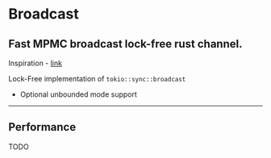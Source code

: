 # Broadcast

## Fast MPMC broadcast lock-free rust channel.

Inspiration - [link](https://docs.rs/tokio/latest/src/tokio/sync/broadcast.rs.html#312)

Lock-Free implementation of `tokio::sync::broadcast`

- Optional unbounded mode support

---

## Performance

TODO
